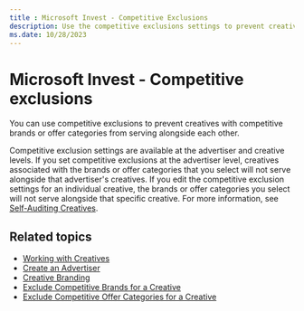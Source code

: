```yaml
---
title : Microsoft Invest - Competitive Exclusions
description: Use the competitive exclusions settings to prevent creatives from serving alongside each other. These settings are available at the advertiser and creative levels.
ms.date: 10/28/2023
---
```


# Microsoft Invest - Competitive exclusions

You can use competitive exclusions to prevent creatives with competitive brands or offer categories from serving alongside each other.

Competitive exclusion settings are available at the advertiser and creative levels. If you set competitive exclusions at the advertiser
level, creatives associated with the brands or offer categories that you select will not serve alongside that advertiser's creatives. If you edit the competitive exclusion settings for an individual creative, the brands or offer categories you select will not serve alongside that specific creative. For more information, see [Self-Auditing Creatives](./self-auditing-creatives.md).

## Related topics

- [Working with Creatives](./working-with-creatives.md)
- [Create an Advertiser](./create-an-advertiser.md)
- [Creative Branding](./creative-branding.md)
- [Exclude Competitive Brands for a Creative](./exclude-competitive-brands-for-a-creative.md)
- [Exclude Competitive Offer Categories for a Creative](./exclude-competitive-offer-categories-for-a-creative.md)
